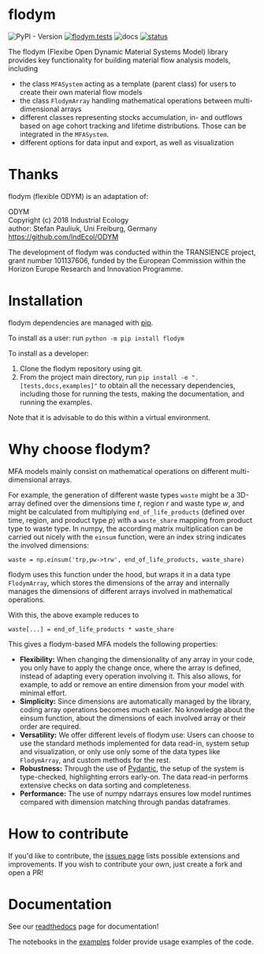 # flodym

![PyPI - Version](https://img.shields.io/pypi/v/flodym)
[![flodym.tests](https://github.com/pik-piam/flodym/actions/workflows/main_actions.yml/badge.svg)](https://github.com/pik-piam/flodym/actions/workflows/main_actions.yml)
![docs](https://app.readthedocs.org/projects/flodym/badge/?version=latest)
[![status](https://joss.theoj.org/papers/92b6faa2d82b8694f4ad5d394053ef32/status.svg)](https://joss.theoj.org/papers/92b6faa2d82b8694f4ad5d394053ef32)

The flodym (Flexibe Open Dynamic Material Systems Model) library provides key functionality for building material flow analysis models, including
- the class `MFASystem` acting as a template (parent class) for users to create their own material flow models
- the class `FlodymArray` handling mathematical operations between multi-dimensional arrays
- different classes representing stocks accumulation, in- and outflows based on age cohort tracking and lifetime distributions. Those can be integrated in the `MFASystem`.
- different options for data input and export, as well as visualization

# Thanks

flodym (flexible ODYM) is an adaptation of:

ODYM<br>
Copyright (c) 2018 Industrial Ecology<br>
author: Stefan Pauliuk, Uni Freiburg, Germany<br>
https://github.com/IndEcol/ODYM<br>

The development of flodym was conducted within the TRANSIENCE project, grant number 101137606, funded by the European Commission within the Horizon Europe Research and Innovation Programme.

# Installation

flodym dependencies are managed with [pip](https://pypi.org/project/pip/).

To install as a user: run `python -m pip install flodym`

To install as a developer:

1. Clone the flodym repository using git.
2. From the project main directory, run `pip install -e ".[tests,docs,examples]"` to obtain all the necessary
dependencies, including those for running the tests, making the documentation, and running the examples.

Note that it is advisable to do this within a virtual environment.

# Why choose flodym?

MFA models mainly consist on mathematical operations on different multi-dimensional arrays.

For example, the generation of different waste types `waste` might be a 3D-array defined over the dimensions time $t$, region $r$ and waste type $w$, and might be calculated from multiplying `end_of_life_products` (defined over time, region, and product type $p$) with a `waste_share` mapping from product type to waste type.
In numpy, the according matrix multiplication can be carried out nicely with the `einsum` function, were an index string indicates the involved dimensions:

```
waste = np.einsum('trp,pw->trw', end_of_life_products, waste_share)
```

flodym uses this function under the hood, but wraps it in a data type `FlodymArray`, which stores the dimensions of the array and internally manages the dimensions of different arrays involved in mathematical operations.

With this, the above example reduces to

```
waste[...] = end_of_life_products * waste_share
```

This gives a flodym-based MFA models the following properties:

- **Flexibility:** When changing the dimensionality of any array in your code, you only have to apply the change once, where the array is defined, instead of adapting every operation involving it. This also allows, for example, to add or remove an entire dimension from your model with minimal effort.
- **Simplicity:** Since dimensions are automatically managed by the library, coding array operations becomes much easier. No knowledge about the einsum function, about the dimensions of each involved array or their order are required.
- **Versatility:** We offer different levels of flodym use: Users can choose to use the standard methods implemented for data read-in, system setup and visualization, or only use only some of the data types like `FlodymArray`, and custom methods for the rest.
- **Robustness:** Through the use of [Pydantic](https://docs.pydantic.dev/latest/), the setup of the system is type-checked, highlighting errors early-on. The data read-in performs extensive checks on data sorting and completeness.
- **Performance:** The use of numpy ndarrays ensures low model runtimes compared with dimension matching through pandas dataframes.

 <!-- stop parsing here on readthedocs -->
# How to contribute

If you'd like to contribute, the [issues page](https://github.com/pik-piam/flodym/issues) lists possible extensions and improvements.
If you wish to contribute your own, just create a fork and open a PR!

# Documentation

See our [readthedocs](https://flodym.readthedocs.io/en/latest/) page for documentation!

The notebooks in the [examples](examples) folder provide usage examples of the code.
